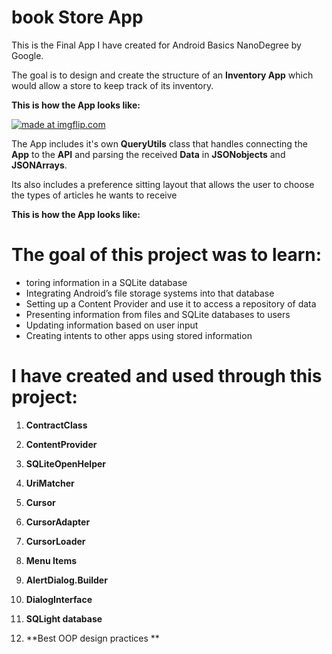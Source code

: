 # book Store App

This is the Final App I have created for Android Basics NanoDegree by Google.

The goal is to design and create the structure of an **Inventory App** which would allow a store to keep track of its inventory.

**This is how the App looks like:**

<a href="https://gfycat.com/gifs/detail/WideeyedUnselfishAuklet"><img src="https://thumbs.gfycat.com/WideeyedUnselfishAuklet-size_restricted.gif" title="made at imgflip.com"/></a>


The App includes it's own **QueryUtils** class that handles connecting the **App** to the **API** and parsing the received **Data** in **JSONobjects** and **JSONArrays**.

Its also includes a preference sitting layout that allows the user to choose the types of articles he wants to receive 

**This is how the App looks like:**

# The goal of this project was to learn:

-    toring information in a SQLite database
-   Integrating Android’s file storage systems into that database
-   Setting up a Content Provider and use it to access a repository of data
-   Presenting information from files and SQLite databases to users
-   Updating information based on user input
-   Creating intents to other apps using stored information

# I have created and used through this project:

 1. **ContractClass**
  
2. **ContentProvider**

3. **SQLiteOpenHelper**

4. **UriMatcher**

5. **Cursor**

6. **CursorAdapter**

7. **CursorLoader**

8. **Menu Items**

9. **AlertDialog.Builder**

10. **DialogInterface** 

11. **SQLight database**

12. **Best OOP  design practices **

 

